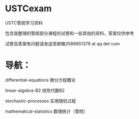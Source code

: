 # USTCexam

USTC管统学习资料

包含我整理的管统部分课程的试卷和一些其他的资料，答案仅供参考

试卷及答案有问题请发送至邮箱3589851379 at qq det com

# 导航：

differential-equations  微分方程概论

linear-algebra-B2  线性代数B2

stochastic-processes  实用随机过程

mathematical-statistics  数理统计（管院）

